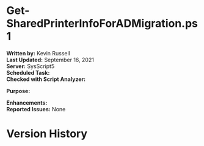 # Get-SharedPrinterInfoForADMigration.ps1

**Written by:** Kevin Russell<br>
**Last Updated:** September 16, 2021<br>
**Server:** SysScript5<br>
**Scheduled Task:** <br>
**Checked with Script Analyzer:** <br>

**Purpose:** <br>

**Enhancements:** <br>
**Reported Issues:** None<br>

# **Version History**

